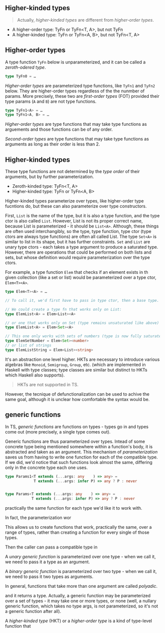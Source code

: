 ## Higher-kinded types

>Actually, *higher-kinded types* are different from *higher-order types*.

- A higher-order type:  TyFn<A>    or TyFn<T, A>,    but not TyFn
- A higher-kinded type: TyFn<F><A> or TyFn<F><A, B>, but not TyFn<T, A>

## Higher-order types

A type function `TyFn` below is unparameterized, and it can be called a *zeroth-odered type*.

```ts
type TyFn0 = …
```

*Higher-order types* are parameterized type functions, like `TyFn1` and `TyFn2` below. They are higher-order types regardless of the the nunmber of params. More precisely, these two are *first-order types* (FOT) provided their type params (`A` and `B`) are not type functions.

```ts
type TyFn1<A> = …
type TyFn1<A, B> = …
```

*Higher-order types* are type functions that may take type functions as arguements and those functions can be of any order.

*Second-order types* are type functions that may take type functions as arguments as long as their order is less than 2.


## Higher-kinded types

These type functions are not determined by the *type order* of their arguments, but by further parameterization.

- Zeroth-kinded type: TyFn<T, A>
- Higher-kinded type: TyFn<F><A> or TyFn<F><A, B>

Higher-kinded types parameterize over types, like higher-order type fucntions do, but these can also parameterize over type constructors.

First, `List` is the name of the type, but it is also a type function, and the type ctor is also called `List`. However, List is not its proper correct name, because List is parameterized - it should be `List<A>`. Although, these things are often used interchangibly, so the type, type function, type ctor (type ctors are always type functions) are often all called List. The type `Set<A>` is similar to list in its shape, but it has further constraints. `Set` and `List` are unary type ctors - each takes a type argument to produce a saturated type. However, there are operations that could be performed on both lists and sets, but whose definition would require parameterization over the type ctors.

For example, a type function `Elem` that checks if an element exists in th given collection (like a set or list) would be parameterized over a type ctor, `Elem<T><A>`.

```ts
type Elem<T><A> = …

// To call it, we'd first have to pass in type ctor, then a base type.

// We could create a type fn that works only on List:
type ElemList<A> = Elem<List><A>

// or one that works only on Set (type remains unsaturated like above)
type ElemList<A> = Elem<Set><A>

// This one only works with sets of numbers (type is now fully saturated)
type ElemSetNumber = Elem<Set><number>
// or list of strings
type ElemListString = Elem<List><string>
```

It's an abstraction one level higher. HKTs are necessary to introduce various algebras like `Monoid`, `Semigroup`, `Group`, etc. (which are implemented in Haskell with type classes; type classes are similar but distinct to HKTs which Haskell also supports).



>HKTs are not supported in TS.

However, the tecnique of defunctionalization can be used to achive the same goal, although it is unclear how comfortable the syntax would be.




## generic functions

In TS, *generic functions* are functions on types - types go in and types come out (more precisely, a single type comes out).

Generic functions are thus parameterized over types. Intead of some concrete type being mentioned somewhere within a function's body, it is abstracted and taken as an argument. This mechanism of *parameterization* saves us from having to write one function for each of the compatible type. If we did, we'd notice that such functions look almost the same, differing only in the concrete type each one uses.

```ts
type Params1<T extends (...args: any    ) => any> =
             T extends (...args: infer P) => any ? P : never


type Params<T extends (...args: any    ) => any> =
            T extends (...args: infer P) => any ? P : never
```

practically the same function for each type we'd like it to work with.

In fact, the parameterization wor


This allows us to create functions that work, practically the same, over a range of types, rather than creating a function for every single of those types.

Then the caller can pass a compatible type in 



A *unary generic function* is parameterized over one type - when we call it, we need to pass it a type as an argument.

A *binary generic function* is parameterized over two type - when we call it, we need to pass it two types as arguments.

In general, functions that take more than one argument are called *polyadic*.


and it returns a type. Actually, a generic function may be parameterized over a set of types - it may take one or more types, or none (well, a nullary generic function, which takes no type args, is not parameterized, so it's not a generic function after all).





A *higher-kinded type* (HKT) or a *higher-order type*
is a kind of type-level function that 
